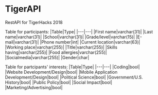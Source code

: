 # TigerAPI
RestAPI for TigerHacks 2018 

Table for participants:
|Table|Type|
|---|---|
|First name|varchar(31)|
|Last name|varchar(31)|
|School|varchar(31)|
|Grade/level|varchar(15)|
|E-mail|varchar(31)|
|Phone number|int|
|Current location|varchar(63)|
|Working place|varchar(255)|
|Title|varchar(255)|
|Skills having|varchar(255)|
|Food allergies|varchar(255)|
|Socialmedia|varchar(255)|
|Gender|char|

Table for partcipants' interests:
|Table|Type|
|---|---|
|Coding|bool|
|Website Development/Design|bool|
|Mobile Application Development/Design|bool|
|Political Science|bool|
|Government/U.S. History|bool|
|Public Policy|bool|
|Social Impact|bool|
|Marketing/Advertising|bool|
